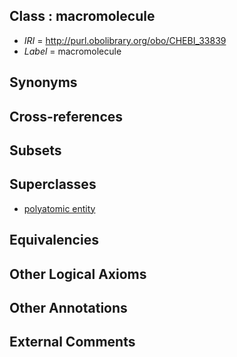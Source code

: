 
## Class : macromolecule

 * *IRI* = http://purl.obolibrary.org/obo/CHEBI_33839
 * *Label* = macromolecule

## Synonyms


## Cross-references


## Subsets


## Superclasses

 * [polyatomic entity](../../CHEBI/57/CHEBI_36357.md)

## Equivalencies


## Other Logical Axioms


## Other Annotations


## External Comments

